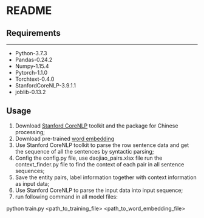 # README

## Requirements

___

* Python-3.7.3
* Pandas-0.24.2
* Numpy-1.15.4
* Pytorch-1.1.0
* Torchtext-0.4.0
* StanfordCoreNLP-3.9.1.1
* joblib-0.13.2

## Usage

1. Download [Stanford CoreNLP](https://stanfordnlp.github.io/CoreNLP/download.html) toolkit and the package for Chinese processing;
2. Download pre-trained [word embedding](https://github.com/Embedding/Chinese-Word-Vectors)
3. Use Stanford CoreNLP toolkit to parse the row sentence data and get the sequence of all the sentences by syntactic parsing;
4. Config the config.py file, use daojiao_pairs.xlsx file run the context_finder.py file to find the context of each pair in all sentence sequences;
5. Save the entity pairs, label information together with context information as input data;
6. Use Stanford CoreNLP to parse the input data into input sequence;
7. run following command in all model files:

python train.py <path_to_training_file> <path_to_word_embedding_file>

